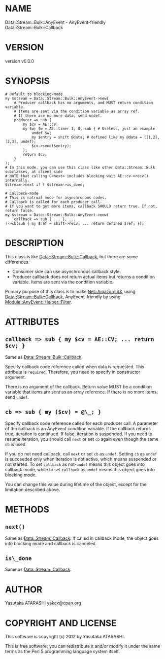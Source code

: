 # NAME

Data::Stream::Bulk::AnyEvent - AnyEvent-friendly Data::Stream::Bulk::Callback

# VERSION

version v0.0.0

# SYNOPSIS

    # Default to blocking-mode
    my $stream = Data::Stream::Bulk::AnyEvent->new(
        # Producer callback has no arguments, and MUST return condition variable.
        # Items are sent via the condition variable as array ref.
        # If there are no more data, send undef.
        producer => sub {
            my $cv = AE::cv;
            my $w; $w = AE::timer 1, 0, sub { # Useless, just an example
                undef $w;
                my $entry = shift @data; # defined like my @data = ([1,2], [2,3], undef);
                $cv->send($entry);
            };
            return $cv;
        }
    );
    # In this mode, you can use this class like other Data::Stream::Bulk subclasses, at client side
    # NOTE that calling C<next> includes blocking wait AE::cv->recv() internally.
    $stream->next if ! $stream->is_done;

    # Callback-mode
    # This is natrual mode for asynchronous codes.
    # Callback is called for each producer call.
    # If you want to get more items, callback SHOULD return true. If not, return false.
    my $stream = Data::Stream::Bulk::AnyEvent->new(
        callback => sub { ... }, ...
    )->cb(sub { my $ref = shift->recv; ... return defined $ref; });

# DESCRIPTION

This class is like [Data::Stream::Bulk::Callback](http://search.cpan.org/perldoc?Data::Stream::Bulk::Callback), but there are some differences.

- Consumer side can use asynchronous callback style.
- Producer callback does not return actual items but returns a condition variable. Items are sent via the condition variable.

Primary purpose of this class is to make [Net::Amazon::S3](http://search.cpan.org/perldoc?Net::Amazon::S3), using [Data::Stream::Bulk::Callback](http://search.cpan.org/perldoc?Data::Stream::Bulk::Callback), AnyEvent-friendly by using [Module::AnyEvent::Helper::Filter](http://search.cpan.org/perldoc?Module::AnyEvent::Helper::Filter).

# ATTRIBUTES

## `callback => sub { my $cv = AE::CV; ... return $cv; }`

Same as [Data::Stream::Bulk::Callback](http://search.cpan.org/perldoc?Data::Stream::Bulk::Callback).

Specify callback code reference called when data is requested.
This attribute is `required`. Therefore, you need to specify in constructor argument.

There is no argument of the callback. Return value MUST be a condition variable that items are sent as an array reference.
If there is no more items, send `undef`.

## `cb => sub { my ($cv) = @\_; }`

Specify callback code reference called for each producer call.
A parameter of the callback is an AnyEvent condition variable.
If the callback returns true, iteration is continued.
If false, iteration is suspended.
If you need to resume iteration, you should call `next` or set `cb` again even though the same `cb` is used. 

If you do not need callback, call `next` or set `cb` as `undef`.
Setting `cb` as `undef` is succeeded only when iteration is not active, which means suspended or not started.
To set `callback` as not-`undef` means this object goes into callback mode,
while to set `callback` as `undef` means this object goes into blocking mode.

You can change this value during lifetime of the object, except for the limitation described above.

# METHODS

## `next()`

Same as [Data::Stream::Callback](http://search.cpan.org/perldoc?Data::Stream::Callback).
If called in callback mode, the object goes into blocking mode and callback is canceled.

## `is\_done`

Same as [Data::Stream::Callback](http://search.cpan.org/perldoc?Data::Stream::Callback).

# AUTHOR

Yasutaka ATARASHI <yakex@cpan.org>

# COPYRIGHT AND LICENSE

This software is copyright (c) 2012 by Yasutaka ATARASHI.

This is free software; you can redistribute it and/or modify it under
the same terms as the Perl 5 programming language system itself.

